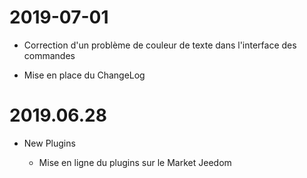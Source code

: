 ﻿2019-07-01
===

-   Correction d'un problème de couleur de texte dans l'interface des commandes

-   Mise en place du ChangeLog

2019.06.28
===

-   New Plugins

    -   Mise en ligne du plugins sur le Market Jeedom
